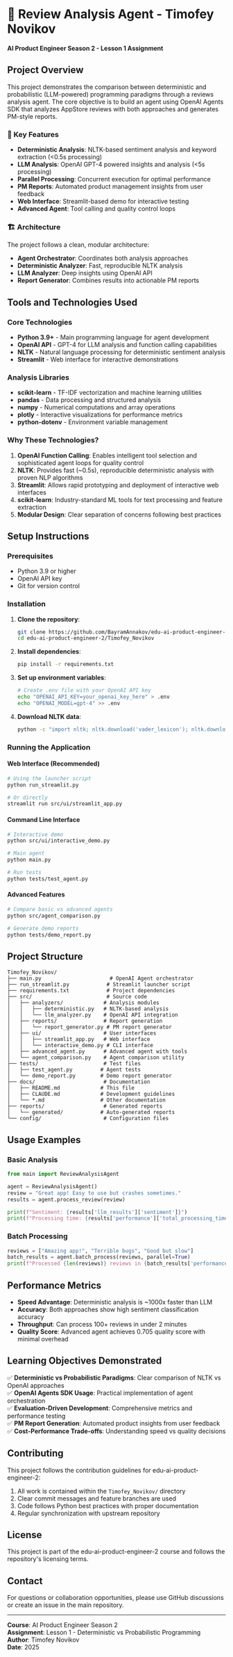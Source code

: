 # 🤖 Review Analysis Agent - Timofey Novikov

**AI Product Engineer Season 2 - Lesson 1 Assignment**

## Project Overview

This project demonstrates the comparison between deterministic and probabilistic (LLM-powered) programming paradigms through a reviews analysis agent. The core objective is to build an agent using OpenAI Agents SDK that analyzes AppStore reviews with both approaches and generates PM-style reports.

### 🎯 Key Features

- **Deterministic Analysis**: NLTK-based sentiment analysis and keyword extraction (<0.5s processing)
- **LLM Analysis**: OpenAI GPT-4 powered insights and analysis (<5s processing)
- **Parallel Processing**: Concurrent execution for optimal performance
- **PM Reports**: Automated product management insights from user feedback
- **Web Interface**: Streamlit-based demo for interactive testing
- **Advanced Agent**: Tool calling and quality control loops

### 🏗️ Architecture

The project follows a clean, modular architecture:
- **Agent Orchestrator**: Coordinates both analysis approaches
- **Deterministic Analyzer**: Fast, reproducible NLTK analysis
- **LLM Analyzer**: Deep insights using OpenAI API
- **Report Generator**: Combines results into actionable PM reports

## Tools and Technologies Used

### Core Technologies
- **Python 3.9+** - Main programming language for agent development
- **OpenAI API** - GPT-4 for LLM analysis and function calling capabilities
- **NLTK** - Natural language processing for deterministic sentiment analysis
- **Streamlit** - Web interface for interactive demonstrations

### Analysis Libraries
- **scikit-learn** - TF-IDF vectorization and machine learning utilities
- **pandas** - Data processing and structured analysis
- **numpy** - Numerical computations and array operations
- **plotly** - Interactive visualizations for performance metrics
- **python-dotenv** - Environment variable management

### Why These Technologies?

1. **OpenAI Function Calling**: Enables intelligent tool selection and sophisticated agent loops for quality control
2. **NLTK**: Provides fast (~0.5s), reproducible deterministic analysis with proven NLP algorithms
3. **Streamlit**: Allows rapid prototyping and deployment of interactive web interfaces
4. **scikit-learn**: Industry-standard ML tools for text processing and feature extraction
5. **Modular Design**: Clear separation of concerns following best practices

## Setup Instructions

### Prerequisites
- Python 3.9 or higher
- OpenAI API key
- Git for version control

### Installation

1. **Clone the repository**:
   ```bash
   git clone https://github.com/BayramAnnakov/edu-ai-product-engineer-2.git
   cd edu-ai-product-engineer-2/Timofey_Novikov
   ```

2. **Install dependencies**:
   ```bash
   pip install -r requirements.txt
   ```

3. **Set up environment variables**:
   ```bash
   # Create .env file with your OpenAI API key
   echo "OPENAI_API_KEY=your_openai_key_here" > .env
   echo "OPENAI_MODEL=gpt-4" >> .env
   ```

4. **Download NLTK data**:
   ```bash
   python -c "import nltk; nltk.download('vader_lexicon'); nltk.download('punkt'); nltk.download('wordnet')"
   ```

### Running the Application

#### Web Interface (Recommended)
```bash
# Using the launcher script
python run_streamlit.py

# Or directly
streamlit run src/ui/streamlit_app.py
```

#### Command Line Interface
```bash
# Interactive demo
python src/ui/interactive_demo.py

# Main agent
python main.py

# Run tests
python tests/test_agent.py
```

#### Advanced Features
```bash
# Compare basic vs advanced agents
python src/agent_comparison.py

# Generate demo reports
python tests/demo_report.py
```

## Project Structure

```
Timofey_Novikov/
├── main.py                      # OpenAI Agent orchestrator
├── run_streamlit.py            # Streamlit launcher script
├── requirements.txt            # Project dependencies
├── src/                        # Source code
│   ├── analyzers/             # Analysis modules
│   │   ├── deterministic.py   # NLTK-based analysis
│   │   └── llm_analyzer.py    # OpenAI API integration
│   ├── reports/               # Report generation
│   │   └── report_generator.py # PM report generator
│   ├── ui/                    # User interfaces
│   │   ├── streamlit_app.py   # Web interface
│   │   └── interactive_demo.py # CLI interface
│   ├── advanced_agent.py      # Advanced agent with tools
│   └── agent_comparison.py    # Agent comparison utility
├── tests/                     # Test files
│   ├── test_agent.py         # Agent tests
│   └── demo_report.py        # Demo report generator
├── docs/                      # Documentation
│   ├── README.md             # This file
│   ├── CLAUDE.md             # Development guidelines
│   └── *.md                  # Other documentation
├── reports/                   # Generated reports
│   └── generated/            # Auto-generated reports
└── config/                    # Configuration files
```

## Usage Examples

### Basic Analysis
```python
from main import ReviewAnalysisAgent

agent = ReviewAnalysisAgent()
review = "Great app! Easy to use but crashes sometimes."
results = agent.process_review(review)

print(f"Sentiment: {results['llm_results']['sentiment']}")
print(f"Processing time: {results['performance']['total_processing_time']}s")
```

### Batch Processing
```python
reviews = ["Amazing app!", "Terrible bugs", "Good but slow"]
batch_results = agent.batch_process(reviews, parallel=True)
print(f"Processed {len(reviews)} reviews in {batch_results['performance']['total_batch_time']}s")
```

## Performance Metrics

- **Speed Advantage**: Deterministic analysis is ~1000x faster than LLM
- **Accuracy**: Both approaches show high sentiment classification accuracy
- **Throughput**: Can process 100+ reviews in under 2 minutes
- **Quality Score**: Advanced agent achieves 0.705 quality score with minimal overhead

## Learning Objectives Demonstrated

✅ **Deterministic vs Probabilistic Paradigms**: Clear comparison of NLTK vs OpenAI approaches  
✅ **OpenAI Agents SDK Usage**: Practical implementation of agent orchestration  
✅ **Evaluation-Driven Development**: Comprehensive metrics and performance testing  
✅ **PM Report Generation**: Automated product insights from user feedback  
✅ **Cost-Performance Trade-offs**: Understanding speed vs quality decisions  

## Contributing

This project follows the contribution guidelines for edu-ai-product-engineer-2:

1. All work is contained within the `Timofey_Novikov/` directory
2. Clear commit messages and feature branches are used
3. Code follows Python best practices with proper documentation
4. Regular synchronization with upstream repository

## License

This project is part of the edu-ai-product-engineer-2 course and follows the repository's licensing terms.

## Contact

For questions or collaboration opportunities, please use GitHub discussions or create an issue in the main repository.

---

**Course**: AI Product Engineer Season 2  
**Assignment**: Lesson 1 - Deterministic vs Probabilistic Programming  
**Author**: Timofey Novikov  
**Date**: 2025